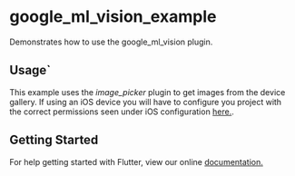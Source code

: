 # google_ml_vision_example

Demonstrates how to use the google_ml_vision plugin.

## Usage`

This example uses the *image_picker* plugin to get images from the device gallery. If using an iOS
device you will have to configure you project with the correct permissions seen under iOS
configuration [here.](https://pub.dev/packages/image_picker).

## Getting Started

For help getting started with Flutter, view our online
[documentation.](https://flutter.io/)
